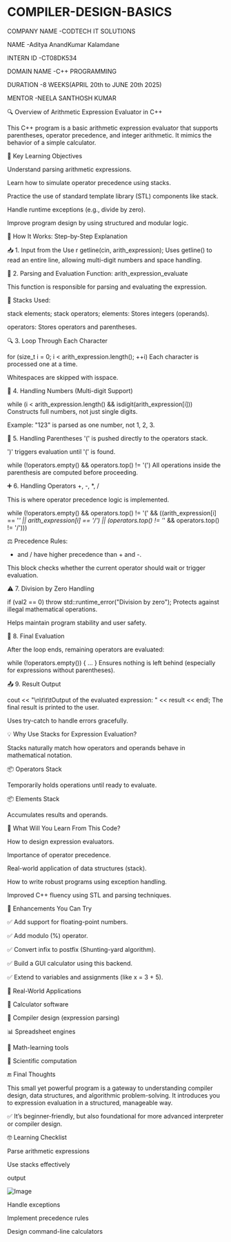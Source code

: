 # COMPILER-DESIGN-BASICS

COMPANY NAME -CODTECH IT SOLUTIONS

NAME -Aditya AnandKumar Kalamdane

INTERN ID -CT08DK534

DOMAIN NAME -C++ PROGRAMMING

DURATION -8 WEEKS(APRIL 20th to JUNE 20th 2025)

MENTOR -NEELA SANTHOSH KUMAR



🔍 Overview of Arithmetic Expression Evaluator in C++


This C++ program is a basic arithmetic expression evaluator that supports parentheses, operator precedence, and integer arithmetic. It mimics the behavior of a simple calculator.



🧠 Key Learning Objectives


Understand parsing arithmetic expressions.

Learn how to simulate operator precedence using stacks.

Practice the use of standard template library (STL) components like stack.

Handle runtime exceptions (e.g., divide by zero).

Improve program design by using structured and modular logic.

🧩 How It Works: Step-by-Step Explanation


📥 1. Input from the Use
r
getline(cin, arith_expression);
Uses getline() to read an entire line, allowing multi-digit numbers and space handling.

🔄 2. Parsing and Evaluation Function: arith_expression_evaluate

This function is responsible for parsing and evaluating the expression.

🧺 Stacks Used:

stack<int> elements;
stack<char> operators;
elements: Stores integers (operands).

operators: Stores operators and parentheses.

🔍 3. Loop Through Each Character

for (size_t i = 0; i < arith_expression.length(); ++i)
Each character is processed one at a time.

Whitespaces are skipped with isspace.

🔢 4. Handling Numbers (Multi-digit Support)


while (i < arith_expression.length() && isdigit(arith_expression[i]))
Constructs full numbers, not just single digits.

Example: "123" is parsed as one number, not 1, 2, 3.


🧮 5. Handling Parentheses
'(' is pushed directly to the operators stack.

')' triggers evaluation until '(' is found.


while (!operators.empty() && operators.top() != '(')
All operations inside the parenthesis are computed before proceeding.

➕ 6. Handling Operators +, -, *, /

This is where operator precedence logic is implemented.


while (!operators.empty() && operators.top() != '(' &&
       ((arith_expression[i] == '*' || arith_expression[i] == '/') ||
        (operators.top() != '*' && operators.top() != '/')))

        
⚖️ Precedence Rules:

* and / have higher precedence than + and -.

This block checks whether the current operator should wait or trigger evaluation.

⚠️ 7. Division by Zero Handling


if (val2 == 0) throw std::runtime_error("Division by zero");
Protects against illegal mathematical operations.

Helps maintain program stability and user safety.

🏁 8. Final Evaluation

After the loop ends, remaining operators are evaluated:


while (!operators.empty()) { ... }
Ensures nothing is left behind (especially for expressions without parentheses).

📤 9. Result Output

cout << "\n\t\t\tOutput of the evaluated expression: " << result << endl;
The final result is printed to the user.

Uses try-catch to handle errors gracefully.

💡 Why Use Stacks for Expression Evaluation?

Stacks naturally match how operators and operands behave in mathematical notation.

📦 Operators Stack

Temporarily holds operations until ready to evaluate.

📦 Elements Stack

Accumulates results and operands.

🧠 What Will You Learn From This Code?

How to design expression evaluators.

Importance of operator precedence.

Real-world application of data structures (stack).

How to write robust programs using exception handling.

Improved C++ fluency using STL and parsing techniques.

💬 Enhancements You Can Try


✅ Add support for floating-point numbers.

✅ Add modulo (%) operator.

✅ Convert infix to postfix (Shunting-yard algorithm).

✅ Build a GUI calculator using this backend.

✅ Extend to variables and assignments (like x = 3 + 5).

🎯 Real-World Applications


🧮 Calculator software

🔧 Compiler design (expression parsing)

📊 Spreadsheet engines

🧠 Math-learning tools

🧪 Scientific computation

🔚 Final Thoughts


This small yet powerful program is a gateway to understanding compiler design, data structures, and algorithmic problem-solving. It introduces you to expression evaluation in a structured, manageable way.

✅ It’s beginner-friendly, but also foundational for more advanced interpreter or compiler design.


🤓 Learning Checklist


 Parse arithmetic expressions

 Use stacks effectively




 output



 ![Image](https://github.com/user-attachments/assets/cbe866b2-7e40-4934-a803-06bfcaa1c2e6)

 Handle exceptions

 Implement precedence rules

 Design command-line calculators


